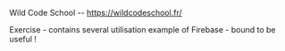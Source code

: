 Wild Code School -- https://wildcodeschool.fr/

Exercise - contains several utilisation example of Firebase - bound to be useful !
